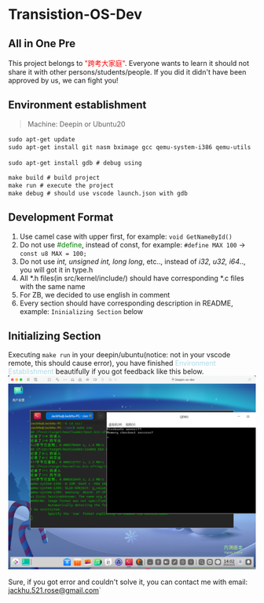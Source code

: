 # Transistion-OS-Dev
## All in One Pre
This project belongs to <font color=red>"跨考大家庭"</font>. Everyone wants to learn it should not share it with other persons/students/people. If you did it didn't have been approved by us, we can fight you!

## Environment establishment
> Machine: Deepin or Ubuntu20

```shell
sudo apt-get update
sudo apt-get install git nasm bximage gcc qemu-system-i386 qemu-utils

sudo apt-get install gdb # debug using
```
```shell
make build # build project
make run # execute the project
make debug # should use vscode launch.json with gdb
```

## Development Format
1. Use camel case with upper first, for example: `void GetNameById()`
2. Do not use <font color=green>#define</font>, instead of const, for example: `#define MAX 100` -> `const u8 MAX = 100;`
3. Do not use *int, unsigned int, long long*, etc.., instead of *i32, u32, i64*.., you will got it in type.h
4. All *.h files(in src/kernel/include/) should have corresponding *.c files with the same name
5. For ZB, we decided to use english in comment
6. Every section should have corresponding description in README, example: `Ininializing Section` below

## Initializing Section
Executing `make run` in your deepin/ubuntu(notice: not in your vscode remote, this should cause error), you have finished <font color=lightblue>Environment Establishment</font> beautifully if you got feedback like this below.
![](images/initializing.png)

Sure, if you got error and couldn't solve it, you can contact me with email: <font color=purple>jackhu.521.rose@gmail.com`</font>